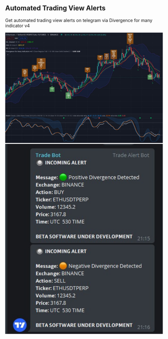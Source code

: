 ## Automated Trading View Alerts
Get automated trading view alerts on telegram via Divergence for many indicator v4

<p align="center">
  <img src="GraphResult.jpg" width="600" title="TradingView">
  <img src="Result.jpg" width="550" alt="Telegram">
</p>
